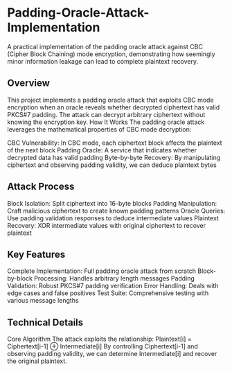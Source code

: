# Padding-Oracle-Attack-Implementation
A practical implementation of the padding oracle attack against CBC (Cipher Block Chaining) mode encryption, demonstrating how seemingly minor information leakage can lead to complete plaintext recovery.

## Overview
This project implements a padding oracle attack that exploits CBC mode encryption when an oracle reveals whether decrypted ciphertext has valid PKCS#7 padding. The attack can decrypt arbitrary ciphertext without knowing the encryption key.
How It Works
The padding oracle attack leverages the mathematical properties of CBC mode decryption:

CBC Vulnerability: In CBC mode, each ciphertext block affects the plaintext of the next block
Padding Oracle: A service that indicates whether decrypted data has valid padding
Byte-by-byte Recovery: By manipulating ciphertext and observing padding validity, we can deduce plaintext bytes

## Attack Process

Block Isolation: Split ciphertext into 16-byte blocks
Padding Manipulation: Craft malicious ciphertext to create known padding patterns
Oracle Queries: Use padding validation responses to deduce intermediate values
Plaintext Recovery: XOR intermediate values with original ciphertext to recover plaintext

## Key Features

Complete Implementation: Full padding oracle attack from scratch
Block-by-block Processing: Handles arbitrary length messages
Padding Validation: Robust PKCS#7 padding verification
Error Handling: Deals with edge cases and false positives
Test Suite: Comprehensive testing with various message lengths

## Technical Details
Core Algorithm
The attack exploits the relationship: Plaintext[i] = Ciphertext[i-1] ⊕ Intermediate[i]
By controlling Ciphertext[i-1] and observing padding validity, we can determine Intermediate[i] and recover the original plaintext.
